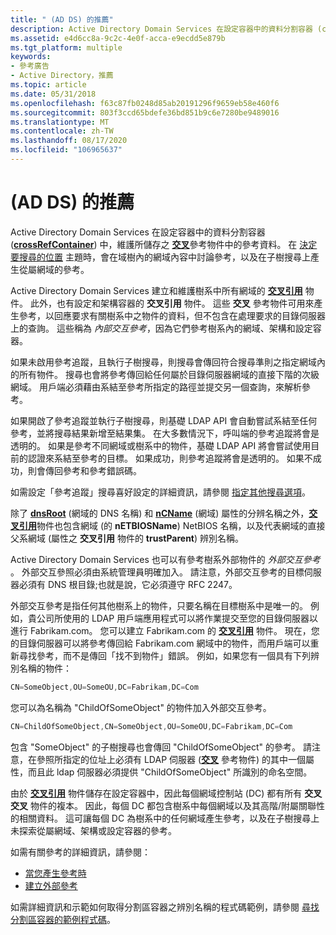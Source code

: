 ```yaml
---
title: " (AD DS) 的推薦"
description: Active Directory Domain Services 在設定容器中的資料分割容器 (crossRefContainer) 中，維護所儲存之交叉參考物件中的參考資料。
ms.assetid: e4d6cc8a-9c2c-4e0f-acca-e9ecdd5e879b
ms.tgt_platform: multiple
keywords:
- 參考廣告
- Active Directory，推薦
ms.topic: article
ms.date: 05/31/2018
ms.openlocfilehash: f63c87fb0248d85ab20191296f9659eb58e460f6
ms.sourcegitcommit: 803f3ccd65bdefe36bd851b9c6e7280be9489016
ms.translationtype: MT
ms.contentlocale: zh-TW
ms.lasthandoff: 08/17/2020
ms.locfileid: "106965637"
---
```

# <a name="referrals-ad-ds"></a> (AD DS) 的推薦

Active Directory Domain Services 在設定容器中的資料分割容器 ([**crossRefContainer**](/windows/desktop/ADSchema/c-crossrefcontainer)) 中，維護所儲存之 [**交叉**](/windows/desktop/ADSchema/c-crossref)參考物件中的參考資料。 在 [決定要搜尋的位置](where-to-search.md) 主題時，會在域樹內的網域內容中討論參考，以及在子樹搜尋上產生從屬網域的參考。

Active Directory Domain Services 建立和維護樹系中所有網域的 [**交叉引用**](/windows/desktop/ADSchema/c-crossref) 物件。 此外，也有設定和架構容器的 **交叉引用** 物件。 這些 **交叉** 參考物件可用來產生參考，以回應要求有關樹系中之物件的資料，但不包含在處理要求的目錄伺服器上的查詢。 這些稱為 *內部交互參考*，因為它們參考樹系內的網域、架構和設定容器。

如果未啟用參考追蹤，且執行子樹搜尋，則搜尋會傳回符合搜尋準則之指定網域內的所有物件。 搜尋也會將參考傳回給任何屬於目錄伺服器網域的直接下階的次級網域。 用戶端必須藉由系結至參考所指定的路徑並提交另一個查詢，來解析參考。

如果開啟了參考追蹤並執行子樹搜尋，則基礎 LDAP API 會自動嘗試系結至任何參考，並將搜尋結果新增至結果集。 在大多數情況下，呼叫端的參考追蹤將會是透明的。 如果是參考不同網域或樹系中的物件，基礎 LDAP API 將會嘗試使用目前的認證來系結至參考的目標。 如果成功，則參考追蹤將會是透明的。 如果不成功，則會傳回參考和參考錯誤碼。

如需設定「參考追蹤」搜尋喜好設定的詳細資訊，請參閱 [指定其他搜尋選項](specifying-other-search-options.md)。

除了 [**dnsRoot**](/windows/desktop/ADSchema/a-dnsroot) (網域的 DNS 名稱) 和 [**nCName**](/windows/desktop/ADSchema/a-ncname) (網域) 屬性的分辨名稱之外，[**交叉引用**](/windows/desktop/ADSchema/c-crossref)物件也包含網域 (的 **nETBIOSName**) NetBIOS 名稱，以及代表網域的直接父系網域 (屬性之 **交叉引用** 物件的 **trustParent**) 辨別名稱。

Active Directory Domain Services 也可以有參考樹系外部物件的 *外部交互參考* 。 外部交互參照必須由系統管理員明確加入。 請注意，外部交互參考的目標伺服器必須有 DNS 根目錄;也就是說，它必須遵守 RFC 2247。

外部交互參考是指任何其他樹系上的物件，只要名稱在目標樹系中是唯一的。 例如，貴公司所使用的 LDAP 用戶端應用程式可以將作業提交至您的目錄伺服器以進行 Fabrikam.com。 您可以建立 Fabrikam.com 的 [**交叉引用**](/windows/desktop/ADSchema/c-crossref) 物件。 現在，您的目錄伺服器可以將參考傳回給 Fabrikam.com 網域中的物件，而用戶端可以重新尋找參考，而不是傳回「找不到物件」錯誤。 例如，如果您有一個具有下列辨別名稱的物件：


```C++
CN=SomeObject,OU=SomeOU,DC=Fabrikam,DC=Com
```



您可以為名稱為 "ChildOfSomeObject" 的物件加入外部交互參考。


```C++
CN=ChildOfSomeObject,CN=SomeObject,OU=SomeOU,DC=Fabrikam,DC=Com
```



包含 "SomeObject" 的子樹搜尋也會傳回 "ChildOfSomeObject" 的參考。 請注意，在參照所指定的位址上必須有 LDAP 伺服器 ([**交叉**](/windows/desktop/ADSchema/c-crossref) 參考物件) 的其中一個屬性，而且此 ldap 伺服器必須提供 "ChildOfSomeObject" 所識別的命名空間。

由於 [**交叉引用**](/windows/desktop/ADSchema/c-crossref) 物件儲存在設定容器中，因此每個網域控制站 (DC) 都有所有 **交叉交叉** 物件的複本。 因此，每個 DC 都包含樹系中每個網域以及其高階/附屬關聯性的相關資料。 這可讓每個 DC 為樹系中的任何網域產生參考，以及在子樹搜尋上未探索從屬網域、架構或設定容器的參考。

如需有關參考的詳細資訊，請參閱：

-   [當您產生參考時](when-referrals-are-generated.md)
-   [建立外部參考](creating-an-external-referral.md)

如需詳細資訊和示範如何取得分割區容器之辨別名稱的程式碼範例，請參閱 [尋找分割區容器的範例程式碼](example-code-for-locating-the-partitions-container.md)。

 

 